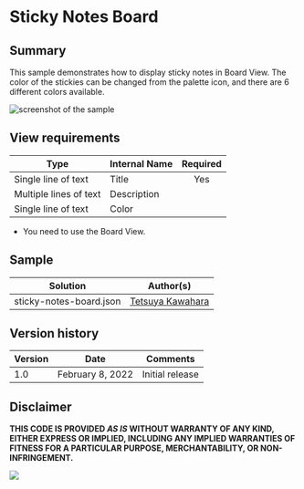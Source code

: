 # Sticky Notes Board

## Summary
This sample demonstrates how to display sticky notes in Board View. The color of the stickies can be changed from the palette icon, and there are 6 different colors available.

![screenshot of the sample](./assets/screenshot.gif)

## View requirements

|Type                  |Internal Name|Required|
|----------------------|-------------|:------:|
|Single line of text   |Title        |Yes     |
|Multiple lines of text|Description  |        |
|Single line of text   |Color        |        |

- You need to use the Board View.

## Sample

Solution|Author(s)
--------|---------
sticky-notes-board.json | [Tetsuya Kawahara](https://github.com/tecchan1107)

## Version history

Version |Date             |Comments
--------|-----------------|--------------------------------
1.0     |February 8, 2022 |Initial release

## Disclaimer
**THIS CODE IS PROVIDED *AS IS* WITHOUT WARRANTY OF ANY KIND, EITHER EXPRESS OR IMPLIED, INCLUDING ANY IMPLIED WARRANTIES OF FITNESS FOR A PARTICULAR PURPOSE, MERCHANTABILITY, OR NON-INFRINGEMENT.**

<img src="https://pnptelemetry.azurewebsites.net/list-formatting/view-samples/sticky-notes-board" />
